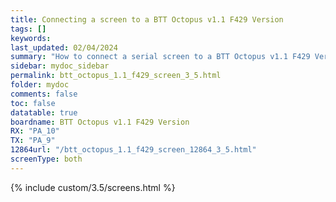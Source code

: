 ```yaml
---
title: Connecting a screen to a BTT Octopus v1.1 F429 Version
tags: []
keywords: 
last_updated: 02/04/2024
summary: "How to connect a serial screen to a BTT Octopus v1.1 F429 Version"
sidebar: mydoc_sidebar
permalink: btt_octopus_1.1_f429_screen_3_5.html
folder: mydoc
comments: false
toc: false
datatable: true
boardname: BTT Octopus v1.1 F429 Version
RX: "PA_10"
TX: "PA_9"
12864url: "/btt_octopus_1.1_f429_screen_12864_3_5.html"
screenType: both
---
```


{% include custom/3.5/screens.html %}
